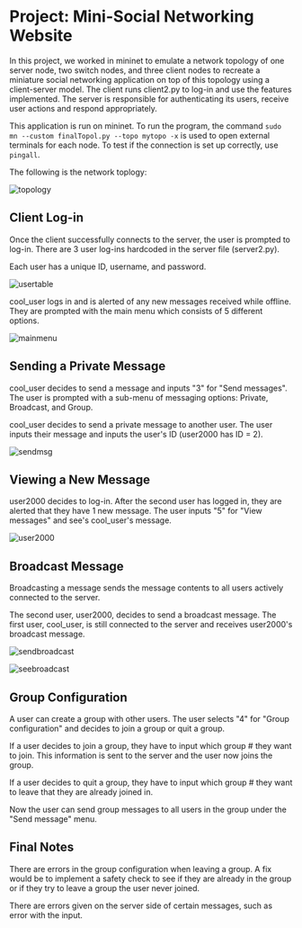 # Project: Mini-Social Networking Website

In this project, we worked in mininet to emulate a network topology of one server node, two switch nodes, and three client nodes to recreate a miniature social networking application on top of this topology using a client-server model.
The client runs client2.py to log-in and use the features implemented. The server is responsible for authenticating its users, receive user actions and respond appropriately.

This application is run on mininet. To run the program, the command `sudo mn --custom finalTopol.py --topo mytopo -x` is used to open external terminals for each node. To test if the connection is set up correctly, use `pingall`.

The following is the network toplogy:

![topology](https://github.com/sturkie/networks/blob/master/project_2/img/topology.png)

## Client Log-in
Once the client successfully connects to the server, the user is prompted to log-in. There are 3 user log-ins hardcoded in the server file (server2.py).

Each user has a unique ID, username, and password.

![usertable](https://github.com/sturkie/networks/blob/master/project_2/img/usertable.png)

cool_user logs in and is alerted of any new messages received while offline. They are prompted with the main menu which consists of 5 different options.

![mainmenu](https://github.com/sturkie/networks/blob/master/project_2/img/prompt.png)

## Sending a Private Message

cool_user decides to send a message and inputs "3" for "Send messages". The user is prompted with a sub-menu of messaging options: Private, Broadcast, and Group.

cool_user decides to send a private message to another user. The user inputs their message and inputs the user's ID (user2000 has ID = 2).

![sendmsg](https://github.com/sturkie/networks/blob/master/project_2/img/user1sendmsg.png)

## Viewing a New Message
user2000 decides to log-in. After the second user has logged in, they are alerted that they have 1 new message. The user inputs "5" for "View messages" and see's cool_user's message.

![user2000](https://github.com/sturkie/networks/blob/master/project_2/img/user2000login.png)

## Broadcast Message
Broadcasting a message sends the message contents to all users actively connected to the server. 

The second user, user2000, decides to send a broadcast message. The first user, cool_user, is still connected to the server and receives user2000's broadcast message.

![sendbroadcast](https://github.com/sturkie/networks/blob/master/project_2/img/sendbroadcast.png)

![seebroadcast](https://github.com/sturkie/networks/blob/master/project_2/img/seebroadcast.png)

## Group Configuration

A user can create a group with other users. The user selects "4" for "Group configuration" and decides to join a group or quit a group. 

If a user decides to join a group, they have to input which group # they want to join. This information is sent to the server and the user now joins the group.

If a user decides to quit a group, they have to input which group # they want to leave that they are already joined in. 

Now the user can send group messages to all users in the group under the "Send message" menu.

## Final Notes
There are errors in the group configuration when leaving a group. A fix would be to implement a safety check to see if they are already in the group or if they try to leave a group the user never joined.

There are errors given on the server side of certain messages, such as error with the input.
